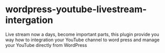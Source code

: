 # wordpress-youtube-livestream-intergation
Live stream now a days, become important parts, this plugin provide you way how to integration your YouTube channel to word press and manage your YouTube directly from WordPress
